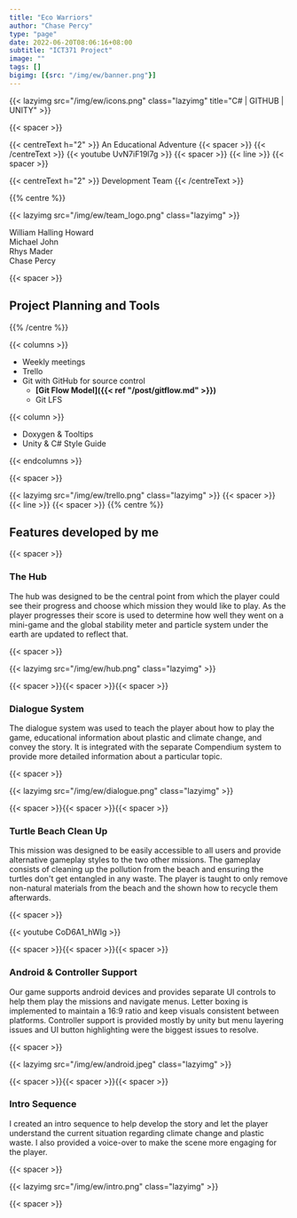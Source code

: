 ```yaml
---
title: "Eco Warriors"
author: "Chase Percy"
type: "page"
date: 2022-06-20T08:06:16+08:00
subtitle: "ICT371 Project"
image: ""
tags: []
bigimg: [{src: "/img/ew/banner.png"}]
---
```


{{< lazyimg src="/img/ew/icons.png" class="lazyimg" title="C# | GITHUB | UNITY" >}}

{{< spacer >}}

{{< centreText h="2" >}}
 An Educational Adventure
 {{< spacer >}}
{{< /centreText >}}
{{< youtube UvN7iF19l7g >}}
{{< spacer >}}
{{< line >}}
{{< spacer >}}

{{< centreText h="2" >}}
Development Team
{{< /centreText >}}

{{% centre %}}

{{< lazyimg src="/img/ew/team_logo.png" class="lazyimg" >}}

William Halling Howard  
Michael John  
Rhys Mader  
Chase Percy  

{{< spacer >}}

## Project Planning and Tools
{{% /centre %}}

{{< columns >}}
- Weekly meetings
- Trello
- Git with GitHub for source control
  - __[Git Flow Model]({{< ref "/post/gitflow.md" >}})__
  - Git LFS

{{< column >}}
- Doxygen & Tooltips
- Unity & C# Style Guide

{{< endcolumns >}}

{{< spacer >}}

{{< lazyimg src="/img/ew/trello.png" class="lazyimg" >}}
{{< spacer >}}
{{< line >}}
{{< spacer >}}
{{% centre %}}

## Features developed by me

{{< spacer >}}

### The Hub

The hub was designed to be the central point from which the player could see their progress and choose which
mission they would like to play. As the player progresses their score is used to determine how well they went
on a mini-game and the global stability meter and particle system under the earth are updated to reflect that.

{{< spacer >}}

{{< lazyimg src="/img/ew/hub.png" class="lazyimg" >}}

{{< spacer >}}{{< spacer >}}{{< spacer >}}

### Dialogue System

The dialogue system was used to teach the player about how to play the game, educational information about plastic
and climate change, and convey the story. It is integrated with the separate Compendium system to provide more detailed
information about a particular topic. 

{{< spacer >}}

{{< lazyimg src="/img/ew/dialogue.png" class="lazyimg" >}}

{{< spacer >}}{{< spacer >}}{{< spacer >}}

### Turtle Beach Clean Up

This mission was designed to be easily accessible to all users and provide alternative gameplay styles to the two
other missions. The gameplay consists of cleaning up the pollution from the beach and ensuring the turtles don't
get entangled in any waste. The player is taught to only remove non-natural materials from the beach and the shown
how to recycle them afterwards.

{{< spacer >}}

{{< youtube CoD6A1_hWIg >}}

{{< spacer >}}{{< spacer >}}{{< spacer >}}

### Android & Controller Support

Our game supports android devices and provides separate UI controls to help them play the missions and navigate
menus. Letter boxing is implemented to maintain a 16:9 ratio and keep visuals consistent between platforms. 
Controller support is provided mostly by unity but menu layering issues and UI button highlighting were the biggest
issues to resolve.

{{< spacer >}}

{{< lazyimg src="/img/ew/android.jpeg" class="lazyimg" >}}

{{< spacer >}}{{< spacer >}}{{< spacer >}}


### Intro Sequence

I created an intro sequence to help develop the story and let the player understand the current situation regarding
climate change and plastic waste. I also provided a voice-over to make the scene more engaging for the player.

{{< spacer >}}

{{< lazyimg src="/img/ew/intro.png" class="lazyimg" >}}

{{< spacer >}}
